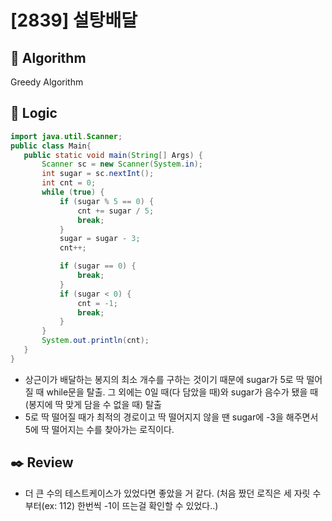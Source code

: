 # [2839] 설탕배달

## :pushpin: **Algorithm**

Greedy Algorithm

## :round_pushpin: **Logic**

 ```java
import java.util.Scanner;
public class Main{
    public static void main(String[] Args) {
        Scanner sc = new Scanner(System.in);
        int sugar = sc.nextInt();
        int cnt = 0;
        while (true) {
            if (sugar % 5 == 0) {
                cnt += sugar / 5;
                break;
            }
            sugar = sugar - 3;
            cnt++;

            if (sugar == 0) {
                break;
            }
            if (sugar < 0) {
                cnt = -1;
                break;
            }
        }
        System.out.println(cnt);
    }
}
 ```

- 상근이가 배달하는 봉지의 최소 개수를 구하는 것이기 때문에 sugar가 5로 딱 떨어질 때 while문을 탈출. 그 외에는 0일 때(다 담았을 때)와 sugar가 음수가 됐을 때(봉지에 딱 맞게 담을 수 없을 때) 탈출
- 5로 딱 떨어질 때가 최적의 경로이고 딱 떨어지지 않을 땐 sugar에 -3을 해주면서 5에 딱 떨어지는 수를 찾아가는 로직이다.

## :black_nib: **Review**

- 더 큰 수의 테스트케이스가 있었다면 좋았을 거 같다. (처음 짰던 로직은 세 자릿 수 부터(ex: 112) 한번씩 -1이 뜨는걸 확인할 수 있었다..)